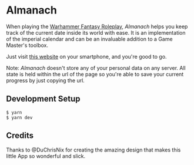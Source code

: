 # Almanach

When playing the [Warhammer Fantasy Roleplay](wfrp4), _Almanach_ helps you keep track of the current date inside its world with ease. It is an implementation of the imperial calendar and can be an invaluable addition to a Game Master's toolbox.

Just visit [this website](almanach) on your smartphone, and you're good to go.

Note: _Almanach_ doesn't store any of your personal data on any server. All state is held within the url of the page so you're able to save your current progress by just copying the url.

## Development Setup

```
$ yarn
$ yarn dev
```

[wfrp4]: https://www.cubicle7games.com/our-games/warhammer-fantasy-roleplay/
[almanach]: https://almanach.now.sh

## Credits

Thanks to @DuChrisNix for creating the amazing design that makes this little App so wonderful and slick.
